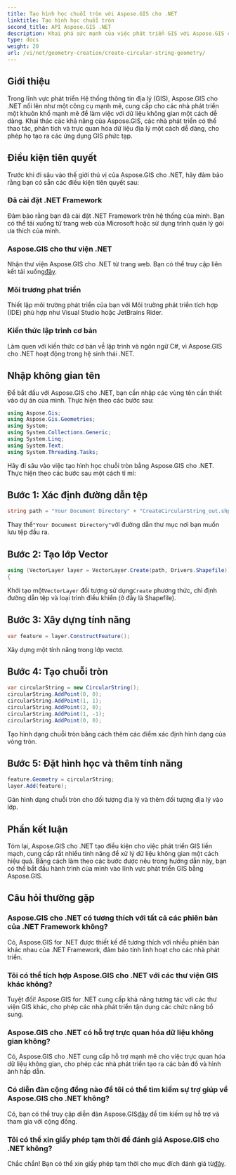 ```yaml
---
title: Tạo hình học chuỗi tròn với Aspose.GIS cho .NET
linktitle: Tạo hình học chuỗi tròn
second_title: API Aspose.GIS .NET
description: Khai phá sức mạnh của việc phát triển GIS với Aspose.GIS cho .NET. Tạo, phân tích và trực quan hóa dữ liệu không gian một cách dễ dàng.
type: docs
weight: 20
url: /vi/net/geometry-creation/create-circular-string-geometry/
---
```

## Giới thiệu
Trong lĩnh vực phát triển Hệ thống thông tin địa lý (GIS), Aspose.GIS cho .NET nổi lên như một công cụ mạnh mẽ, cung cấp cho các nhà phát triển một khuôn khổ mạnh mẽ để làm việc với dữ liệu không gian một cách dễ dàng. Khai thác các khả năng của Aspose.GIS, các nhà phát triển có thể thao tác, phân tích và trực quan hóa dữ liệu địa lý một cách dễ dàng, cho phép họ tạo ra các ứng dụng GIS phức tạp.
## Điều kiện tiên quyết
Trước khi đi sâu vào thế giới thú vị của Aspose.GIS cho .NET, hãy đảm bảo rằng bạn có sẵn các điều kiện tiên quyết sau:
### Đã cài đặt .NET Framework
Đảm bảo rằng bạn đã cài đặt .NET Framework trên hệ thống của mình. Bạn có thể tải xuống từ trang web của Microsoft hoặc sử dụng trình quản lý gói ưa thích của mình.
### Aspose.GIS cho thư viện .NET
 Nhận thư viện Aspose.GIS cho .NET từ trang web. Bạn có thể truy cập liên kết tải xuống[đây](https://releases.aspose.com/gis/net/).
### Môi trương phat triển
Thiết lập môi trường phát triển của bạn với Môi trường phát triển tích hợp (IDE) phù hợp như Visual Studio hoặc JetBrains Rider.
### Kiến thức lập trình cơ bản
Làm quen với kiến thức cơ bản về lập trình và ngôn ngữ C#, vì Aspose.GIS cho .NET hoạt động trong hệ sinh thái .NET.

## Nhập không gian tên
Để bắt đầu với Aspose.GIS cho .NET, bạn cần nhập các vùng tên cần thiết vào dự án của mình. Thực hiện theo các bước sau:

```csharp
using Aspose.Gis;
using Aspose.Gis.Geometries;
using System;
using System.Collections.Generic;
using System.Linq;
using System.Text;
using System.Threading.Tasks;
```

Hãy đi sâu vào việc tạo hình học chuỗi tròn bằng Aspose.GIS cho .NET. Thực hiện theo các bước sau một cách tỉ mỉ:
## Bước 1: Xác định đường dẫn tệp
```csharp
string path = "Your Document Directory" + "CreateCircularString_out.shp";
```
 Thay thế`"Your Document Directory"`với đường dẫn thư mục nơi bạn muốn lưu tệp đầu ra.
## Bước 2: Tạo lớp Vector
```csharp
using (VectorLayer layer = VectorLayer.Create(path, Drivers.Shapefile))
{
```
 Khởi tạo một`VectorLayer` đối tượng sử dụng`Create` phương thức, chỉ định đường dẫn tệp và loại trình điều khiển (ở đây là Shapefile).
## Bước 3: Xây dựng tính năng
```csharp
var feature = layer.ConstructFeature();
```
Xây dựng một tính năng trong lớp vectơ.
## Bước 4: Tạo chuỗi tròn
```csharp
var circularString = new CircularString();
circularString.AddPoint(0, 0);
circularString.AddPoint(1, 1);
circularString.AddPoint(2, 0);
circularString.AddPoint(1, -1);
circularString.AddPoint(0, 0);
```
Tạo hình dạng chuỗi tròn bằng cách thêm các điểm xác định hình dạng của vòng tròn.
## Bước 5: Đặt hình học và thêm tính năng
```csharp
feature.Geometry = circularString;
layer.Add(feature);
```
Gán hình dạng chuỗi tròn cho đối tượng địa lý và thêm đối tượng địa lý vào lớp.

## Phần kết luận
Tóm lại, Aspose.GIS cho .NET tạo điều kiện cho việc phát triển GIS liền mạch, cung cấp rất nhiều tính năng để xử lý dữ liệu không gian một cách hiệu quả. Bằng cách làm theo các bước được nêu trong hướng dẫn này, bạn có thể bắt đầu hành trình của mình vào lĩnh vực phát triển GIS bằng Aspose.GIS.
## Câu hỏi thường gặp
### Aspose.GIS cho .NET có tương thích với tất cả các phiên bản của .NET Framework không?
Có, Aspose.GIS for .NET được thiết kế để tương thích với nhiều phiên bản khác nhau của .NET Framework, đảm bảo tính linh hoạt cho các nhà phát triển.
### Tôi có thể tích hợp Aspose.GIS cho .NET với các thư viện GIS khác không?
Tuyệt đối! Aspose.GIS for .NET cung cấp khả năng tương tác với các thư viện GIS khác, cho phép các nhà phát triển tận dụng các chức năng bổ sung.
### Aspose.GIS cho .NET có hỗ trợ trực quan hóa dữ liệu không gian không?
Có, Aspose.GIS cho .NET cung cấp hỗ trợ mạnh mẽ cho việc trực quan hóa dữ liệu không gian, cho phép các nhà phát triển tạo ra các bản đồ và hình ảnh hấp dẫn.
### Có diễn đàn cộng đồng nào để tôi có thể tìm kiếm sự trợ giúp về Aspose.GIS cho .NET không?
 Có, bạn có thể truy cập diễn đàn Aspose.GIS[đây](https://forum.aspose.com/c/gis/33) để tìm kiếm sự hỗ trợ và tham gia với cộng đồng.
### Tôi có thể xin giấy phép tạm thời để đánh giá Aspose.GIS cho .NET không?
 Chắc chắn! Bạn có thể xin giấy phép tạm thời cho mục đích đánh giá từ[đây](https://purchase.aspose.com/temporary-license/).